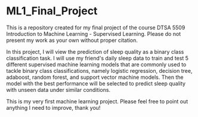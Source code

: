 # ML1_Final_Project
This is a repository created for my final project of the course DTSA 5509 Introduction to Machine Learning - Supervised Learning. Please do not present my work as your own without proper citation.

In this project, I will view the prediction of sleep quality as a binary class classification task. I will use my friend's daily sleep data to train and test 5 different supervised machine learning models that are commonly used to tackle binary class classifications, namely logistic regression, decision tree, adaboost, random forest, and support vector machine models. Then the model with the best performance will be selected to predict sleep quality with unseen data under similar conditions.

This is my very first machine learning project. Please feel free to point out anything I need to improve, thank you!
